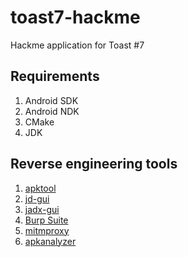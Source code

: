 # toast7-hackme
Hackme application for Toast #7

## Requirements

1. Android SDK
1. Android NDK
1. CMake
1. JDK

## Reverse engineering tools
1. [apktool](https://ibotpeaches.github.io/Apktool/)
1. [jd-gui](http://jd.benow.ca/)
1. [jadx-gui](https://github.com/skylot/jadx)
1. [Burp Suite](https://portswigger.net/burp)
1. [mitmproxy](https://mitmproxy.org/)
1. [apkanalyzer](https://developer.android.com/studio/command-line/apkanalyzer)
